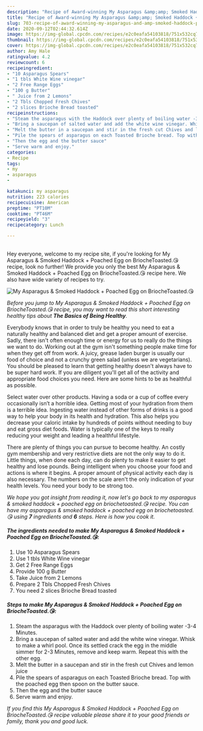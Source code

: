 ```yaml
---
description: "Recipe of Award-winning My Asparagus &amp;amp; Smoked Haddock + Poached Egg on BriocheToasted.😘"
title: "Recipe of Award-winning My Asparagus &amp;amp; Smoked Haddock + Poached Egg on BriocheToasted.😘"
slug: 703-recipe-of-award-winning-my-asparagus-and-amp-smoked-haddock-poached-egg-on-briochetoasted
date: 2020-09-12T02:44:32.614Z
image: https://img-global.cpcdn.com/recipes/e2c0eafa54103818/751x532cq70/my-asparagus-smoked-haddock-poached-egg-on-briochetoasted😘-recipe-main-photo.jpg
thumbnail: https://img-global.cpcdn.com/recipes/e2c0eafa54103818/751x532cq70/my-asparagus-smoked-haddock-poached-egg-on-briochetoasted😘-recipe-main-photo.jpg
cover: https://img-global.cpcdn.com/recipes/e2c0eafa54103818/751x532cq70/my-asparagus-smoked-haddock-poached-egg-on-briochetoasted😘-recipe-main-photo.jpg
author: Amy Hale
ratingvalue: 4.2
reviewcount: 6
recipeingredient:
- "10 Asparagus Spears"
- "1 tbls White Wine vinegar"
- "2 Free Range Eggs"
- "100 g Butter"
- " Juice from 2 Lemons"
- "2 Tbls Chopped Fresh Chives"
- "2 slices Brioche Bread toasted"
recipeinstructions:
- "Steam the asparagus with the Haddock over plenty of boiling water -3-4 Minutes."
- "Bring a saucepan of salted water and add the white wine vinegar. Whisk to make a whirl pool. Once its settled crack the egg in the middle simmer for 2-3 Minutes, remove and keep warm. Repeat this with the other egg."
- "Melt the butter in a saucepan and stir in the fresh cut Chives and lemon juice"
- "Pile the spears of asparagus on each Toasted Brioche bread. Top with the poached egg then spoon on the butter sauce."
- "Then the egg and the butter sauce"
- "Serve warm and enjoy."
categories:
- Recipe
tags:
- my
- asparagus
- 

katakunci: my asparagus  
nutrition: 223 calories
recipecuisine: American
preptime: "PT10M"
cooktime: "PT46M"
recipeyield: "3"
recipecategory: Lunch

---
```

<br>
Hey everyone, welcome to my recipe site, if you're looking for My Asparagus &amp; Smoked Haddock + Poached Egg on BriocheToasted.😘 recipe, look no further! We provide you only the best My Asparagus &amp; Smoked Haddock + Poached Egg on BriocheToasted.😘 recipe here. We also have wide variety of recipes to try.
<br>


![My Asparagus &amp; Smoked Haddock + Poached Egg on BriocheToasted.😘](https://img-global.cpcdn.com/recipes/e2c0eafa54103818/751x532cq70/my-asparagus-smoked-haddock-poached-egg-on-briochetoasted😘-recipe-main-photo.jpg)

<i>Before you jump to My Asparagus &amp; Smoked Haddock + Poached Egg on BriocheToasted.😘 recipe, you may want to read this short interesting healthy tips about <strong>The Basics of Being Healthy</strong>.</i>

Everybody knows that in order to truly be healthy you need to eat a naturally healthy and balanced diet and get a proper amount of exercise. Sadly, there isn't often enough time or energy for us to really do the things we want to do. Working out at the gym isn't something people make time for when they get off from work. A juicy, grease laden burger is usually our food of choice and not a crunchy green salad (unless we are vegetarians). You should be pleased to learn that getting healthy doesn't always have to be super hard work. If you are diligent you'll get all of the activity and appropriate food choices you need. Here are some hints to be as healthful as possible.

Select water over other products. Having a soda or a cup of coffee every occasionally isn’t a horrible idea. Getting most of your hydration from them is a terrible idea. Ingesting water instead of other forms of drinks is a good way to help your body in its health and hydration. This also helps you decrease your caloric intake by hundreds of points without needing to buy and eat gross diet foods. Water is typically one of the keys to really reducing your weight and leading a healthful lifestyle.

There are plenty of things you can pursue to become healthy. An costly gym membership and very restrictive diets are not the only way to do it. Little things, when done each day, can do plenty to make it easier to get healthy and lose pounds. Being intelligent when you choose your food and actions is where it begins. A proper amount of physical activity each day is also necessary. The numbers on the scale aren't the only indication of your health levels. You need your body to be strong too. 


<i>We hope you got insight from reading it, now let's go back to my asparagus &amp; smoked haddock + poached egg on briochetoasted.😘 recipe. You can have my asparagus &amp; smoked haddock + poached egg on briochetoasted.😘 using <strong>7</strong> ingredients and <strong>6</strong> steps. Here is how you cook it.
</i>

##### The ingredients needed to make My Asparagus &amp; Smoked Haddock + Poached Egg on BriocheToasted.😘:

1. Use 10 Asparagus Spears
1. Use 1 tbls White Wine vinegar
1. Get 2 Free Range Eggs
1. Provide 100 g Butter
1. Take  Juice from 2 Lemons
1. Prepare 2 Tbls Chopped Fresh Chives
1. You need 2 slices Brioche Bread toasted


##### Steps to make My Asparagus &amp; Smoked Haddock + Poached Egg on BriocheToasted.😘:

1. Steam the asparagus with the Haddock over plenty of boiling water -3-4 Minutes.
1. Bring a saucepan of salted water and add the white wine vinegar. Whisk to make a whirl pool. Once its settled crack the egg in the middle simmer for 2-3 Minutes, remove and keep warm. Repeat this with the other egg.
1. Melt the butter in a saucepan and stir in the fresh cut Chives and lemon juice
1. Pile the spears of asparagus on each Toasted Brioche bread. Top with the poached egg then spoon on the butter sauce.
1. Then the egg and the butter sauce
1. Serve warm and enjoy.


<i>If you find this My Asparagus &amp; Smoked Haddock + Poached Egg on BriocheToasted.😘 recipe valuable please share it to your good friends or family, thank you and good luck.</i>
